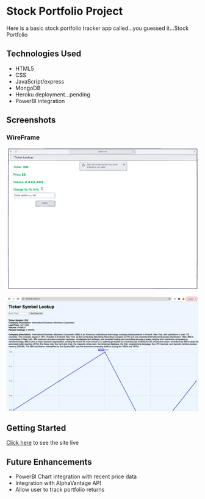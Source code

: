 # Stock Portfolio Project

Here is a basic stock portfolio tracker app called...you guessed it...Stock Portfolio

## Technologies Used

- HTML5
- CSS
- JavaScript/express
- MongoDB
- Heroku deployment...pending
- PowerBI integration

## Screenshots


### WireFrame
![Wireframe](https://raw.githubusercontent.com/rsmall1990/GA-ticker-symbol-project/master/Screen%20Shot%202021-10-27%20at%208.06.04%20PM.png)

![Schreenshot 2](https://github.com/rsmall1990/GA-ticker-symbol-project/blob/master/liveAppScreenshot.jpg)
## Getting Started

[Click here](https://sleepy-badlands-85646.herokuapp.com/) to see the site live

## Future Enhancements
- PowerBI Chart integration with recent price data
- Integration with AlphaVantage API
- Allow user to track portfolio returns
